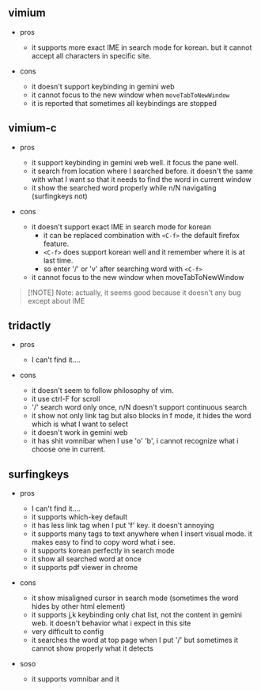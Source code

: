 ## vimium

* pros
	- it supports more exact IME in search mode for korean.
	  but it cannot accept all characters in specific site.

* cons
	- it doesn't support keybinding in gemini web
	- it cannot focus to the new window when `moveTabToNewWindow`
	- it is reported that sometimes all keybindings are stopped


## vimium-c


* pros
	- it support keybinding in gemini web well. it focus the pane well.
	- it search from location where I searched before.
	  it doesn't the same with what I want so that it needs to find the word in current window
	- it show the searched word properly while n/N navigating (surfingkeys not)

* cons
	- it doesn't support exact IME in search mode for korean
		- it can be replaced combination with `<C-f>` the default firefox feature.
		- `<C-f>` does support korean well and it remember where it is at last time.
		- so enter '/' or 'v' after searching word with `<C-f>`
	- it cannot focus to the new window when moveTabToNewWindow

> [!NOTE] Note:
> actually, it seems good because it doesn't any bug except about IME



## tridactly


* pros
	- I can't find it....

* cons
	- it doesn't seem to follow philosophy of vim.
	- it use ctrl-F for scroll
	- '/' search word only once, n/N doesn't support continuous search
	- it show not only link tag but also blocks in f mode, it hides the word which is what I want to select
	- it doesn't work in gemini web
	- it has shit vomnibar when I use 'o' 'b', i cannot recognize what i choose one in current.

## surfingkeys


* pros
	- I can't find it....
	- it supports which-key default
	- it has less link tag when I put 'f' key. it doesn't annoying
	- it supports many tags to text anywhere when I insert visual mode.
	  it makes easy to find to copy word what i see.
	- it supports korean perfectly in search mode
	- it show all searched word at once
	- it supports pdf viewer in chrome

* cons
	- it show misaligned cursor in search mode (sometimes the word hides by other html element)
	- it supports j,k keybinding only chat list, not the content in gemini web.
	  it doesn't behavior what i expect in this site
	- very difficult to config
	- it searches the word at top page when I put '/'
	  but sometimes it cannot show properly what it detects

* soso
	- it supports vomnibar and it
